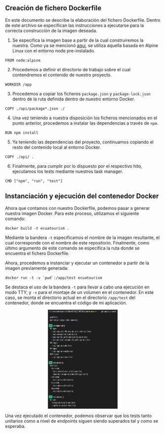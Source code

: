 ## Creación de fichero Dockerfile

En este documento se describe la elaboración del fichero Dockerfile. Dentro de este archivo se especifican las instrucciones a ejecutarse para la correcta construcción de la imagen deseada.

1. Se especifica la imagen base a partir de la cual construiremos la nuestra. Como ya se mencionó [aquí](https://github.com/Roark98/EcuaTourism/blob/main/docs/hito_3/docker-justification.md), se utiliza aquella basada en Alpine Linux con el entorno node pre-instalado.
```
FROM node:alpine
```
2. Procedemos a definir el directorio de trabajo sobre el cual contendremos el contenido de nuestro proyecto.
```
WORKDIR /app
```
3. Procedemos a copiar los ficheros `package.json` y `package-lock.json` dentro de la ruta definida dentro de nuestro entorno Docker. 
```
COPY ./api/package*.json ./
```
4. Una vez teniendo a nuestra disposición los ficheros mencionados en el punto anterior, procedemos a instalar las dependencias a través de `npm`.
```
RUN npm install
```
5. Ya teniendo las dependencias del proyecto, continuamos copiando el resto del contenido local al entorno Docker.
```
COPY ./api/ .
```
6. Finalmente, para cumplir por lo dispuesto por el respectivo hito, ejecutamos los tests mediante nuestros task manager.
```
CMD ["npm", "run", "test"]
```

## Instanciación y ejecución del contenedor Docker

Ahora que contamos con nuestro Dockerfile, podemos pasar a generar nuestra imagen Docker. Para este proceso, utilizamos el siguiente comando:
```
docker build -t ecuatourism .
```
Mediante la bandera `-t` especificamos el nombre de la imagen resultante, el cual corresponde con el nombre de este repositorio. Finalmente, como último argumento de este comando se especifica la ruta donde se encuentra el fichero Dockerfile.

Ahora, procedemos a instanciar y ejecutar un contenedor a partir de la imagen previamente generada:
```
docker run -t -v `pwd`:/app/test ecuatourism
```
Se destaca el uso de la bandera `-t` para llevar a cabo una ejecución en modo TTY, y `-v` para el montaje de un volumen en el contenedor. En este caso, se monta el directorio actual en el directorio `/app/test` del contenedor, donde se encuentra el código de mi aplicación.

<p align='center'>
<img src="../imgs/docker-test.png" alt="docker-test" height="320" width=45% align='center'/>
</p>

Una vez ejecutado el contenedor, podemos observar que los tests tanto unitarios como a nivel de endpoints siguen siendo superados tal y como se esperaba.
